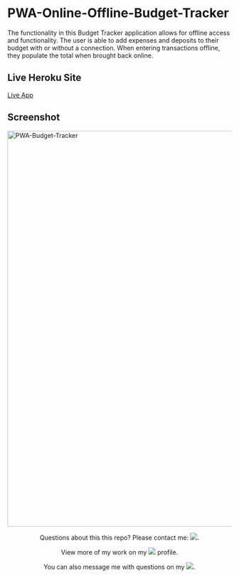 # PWA-Online-Offline-Budget-Tracker
The functionality in this Budget Tracker application allows for offline access and functionality.  The user is able to add expenses and deposits to their budget with or without a connection. When entering transactions offline, they populate the total when brought back online.

## Live Heroku Site
[Live App](https://pwa-offline-budget-tracker-app.herokuapp.com/)

## Screenshot
<img width="891" alt="PWA-Budget-Tracker" src="https://user-images.githubusercontent.com/52815609/142744347-58ec3c10-1276-4e64-947c-77c0f2a9cc4d.png">

<p align="center">Questions about this this repo? Please contact me: <a href="mailto:carson74johnson@gmail.com"><img src="https://img.shields.io/badge/gmail-%23DD0031.svg?&style=for-the-badge&logo=gmail&logoColor=white"/></a>.</p>
<p align="center">View more of my work on my <a href="https://github.com/cjohnson74"><img src="https://img.shields.io/badge/GitHub-100000?style=for-the-badge&logo=github&logoColor=white"/></a> profile.</p> 
<p align="center">You can also message me with questions on my <a href="https://www.linkedin.com/in/carson74johnson/"><img src="https://img.shields.io/badge/LinkedIn-0077B5?style=for-the-badge&logo=linkedin&logoColor=white"/></a>.</p>
